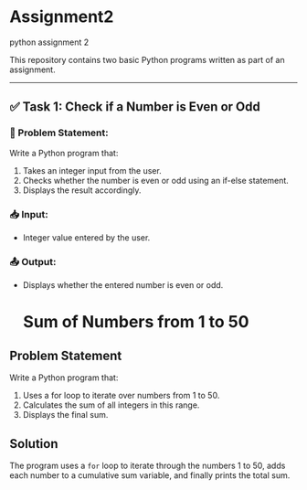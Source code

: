 # Assignment2
python assignment  2

This repository contains two basic Python programs written as part of an assignment.

---

## ✅ Task 1: Check if a Number is Even or Odd

### 🔹 Problem Statement:
Write a Python program that:
1. Takes an integer input from the user.
2. Checks whether the number is even or odd using an if-else statement.
3. Displays the result accordingly.

### 📥 Input:
- Integer value entered by the user.

### 📤 Output:
- Displays whether the entered number is even or odd.


  # Sum of Numbers from 1 to 50

## Problem Statement
Write a Python program that:
1. Uses a for loop to iterate over numbers from 1 to 50.
2. Calculates the sum of all integers in this range.
3. Displays the final sum.

## Solution
The program uses a `for` loop to iterate through the numbers 1 to 50, adds each number to a cumulative sum variable, and finally prints the total sum.


  

